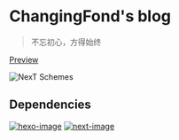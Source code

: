 # ChangingFond's blog

> 不忘初心，方得始终

<a href="http://blog.fcj.one" target="_blank"> Preview</a>

![NexT Schemes](https://user-images.githubusercontent.com/16272760/63487983-da41b080-c4df-11e9-951c-64883a8a5e9b.png)

## Dependencies

[![hexo-image]][hexo-url]
[![next-image]][next-url]

[hexo-image]: https://img.shields.io/badge/Hexo-3.7.1-2BAF2B.svg?style=flat-square
[hexo-url]: http://hexo.io
[next-image]: https://img.shields.io/badge/Next-6.0+-2BAF2B.svg?style=flat-square
[next-url]: https://theme-next.org
